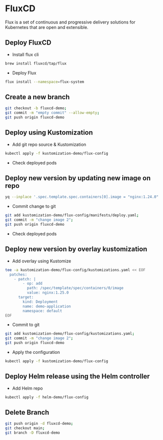 # FluxCD

Flux is a set of continuous and progressive delivery solutions for Kubernetes that are open and extensible.

## Deploy FluxCD

- Install flux cli

``` bash
brew install fluxcd/tap/flux
```

- Deploy Flux

``` bash
flux install --namespace=flux-system
```

## Create a new branch

``` bash
git checkout -b fluxcd-demo;
git commit -m "empty commit" --allow-empty;
git push origin fluxcd-demo
```

## Deploy using Kustomization

- Add git repo source & Kustomization

``` bash
kubectl apply -f kustomization-demo/flux-config
```

- Check deployed pods

## Deploy new version by updating new image on repo

``` bash
yq --inplace '.spec.template.spec.containers[0].image = "nginx:1.24.0"' kustomization-demo/manifests/deploy.yaml
```

- Commit change to git

``` bash
git add kustomization-demo/flux-config/manifests/deploy.yaml;
git commit -m "change image 2";
git push origin fluxcd-demo
```

- Check deployed pods

## Deploy new version by overlay kustomization

- Add overlay using Kustomize

``` bash
tee -a kustomization-demo/flux-config/kustomizations.yaml << EOF
  patches:
    - patch: |
        - op: add
          path: /spec/template/spec/containers/0/image
          value: nginx:1.25.0
      target:
        kind: Deployment
        name: demo-application
        namespace: default
EOF
```

- Commit to git

``` bash
git add kustomization-demo/flux-config/kustomizations.yaml;
git commit -m "change image 2";
git push origin fluxcd-demo
```

- Apply the configuration

``` bash
kubectl apply -f kustomization-demo/flux-config
```

## Deploy Helm release using the Helm controller

- Add Helm repo

``` bash
kubectl apply -f helm-demo/flux-config
```

## Delete Branch

``` bash
git push origin -d fluxcd-demo;
git checkout main;
git branch -D fluxcd-demo
```
